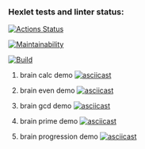 ### Hexlet tests and linter status:

[![Actions Status](https://github.com/SpiretEv/php-project-lvl1/workflows/hexlet-check/badge.svg)](https://github.com/SpiretEv/php-project-lvl1/actions)

[![Maintainability](https://api.codeclimate.com/v1/badges/a99a88d28ad37a79dbf6/maintainability)](https://github.com/SpiretEv/php-project-lvl1)

[![Build](https://github.com/GoldinEA/php-project-lvl1/actions/workflows/php.yml/badge.svg)](https://github.com/GoldinEA/php-project-lvl1/actions/workflows/php.yml)


1. brain calc demo
   [![asciicast](https://asciinema.org/a/8BugtC7jXvj8gk2tSExWrH5q4.svg)](https://asciinema.org/a/8BugtC7jXvj8gk2tSExWrH5q4)
   
2. brain even demo
   [![asciicast](https://asciinema.org/a/fdEShMROLP80CycClj2xwOXLL.svg)](https://asciinema.org/a/fdEShMROLP80CycClj2xwOXLL)
   
3. brain gcd demo
   [![asciicast](https://asciinema.org/a/eTnf8eYcJRw9YcF7v6t5GCKuS.svg)](https://asciinema.org/a/eTnf8eYcJRw9YcF7v6t5GCKuS)
   
4. brain prime demo
   [![asciicast](https://asciinema.org/a/cRFyXxLHLloMXqQnk3xoMvc2z.svg)](https://asciinema.org/a/cRFyXxLHLloMXqQnk3xoMvc2z)
   
5. brain progression demo
   [![asciicast](https://asciinema.org/a/zXB0OEoyFGb5ciUtN9enTrCNS.svg)](https://asciinema.org/a/zXB0OEoyFGb5ciUtN9enTrCNS)
   
